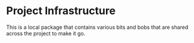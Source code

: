 # Project Infrastructure

This is a local package that contains various bits and bobs that are shared across the project to make it go.
